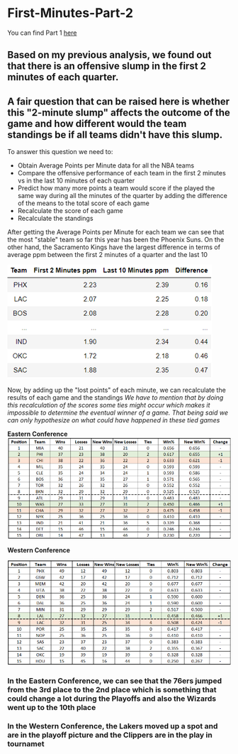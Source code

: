 # First-Minutes-Part-2

You can find Part 1 [here](https://github.com/MarlinMyrte/First-Minutes-Part-1)

## Based on my previous analysis, we found out that there is an offensive slump in the first 2 minutes of each quarter.
## A fair question that can be raised here is whether this "2-minute slump" affects the outcome of the game and how different would the team standings be if all teams didn't have this slump.

To answer this question we need to:
- Obtain Average Points per Minute data for all the NBA teams
- Compare the offensive performance of each team in the first 2 minutes vs in the last 10 minutes of each quarter
- Predict how many more points a team would score if the played the same way during all the minutes of the quarter by adding the difference of the means to the total score of each game
- Recalculate the score of each game
- Recalculate the standings

After getting the Average Points per Minute for each team we can see that the most "stable" team so far this year has been the Phoenix Suns. On the other hand, the Sacramento Kings have the largest difference in terms of average ppm between the first 2 minutes of a quarter and the last 10

![alt text](https://github.com/MarlinMyrte/First-Minutes-Part-2/blob/main/Top%20Bottom%20diff.png "Top-Bottom 3")


Now, by adding up the "lost points" of each minute, we can recalculate the results of each game and the standings
*We have to mention that by doing this recalculation of the scores some ties might occur which makes it impossible to determine the eventual winner of a game. That being said we can only hypothesize on what could have happened in these tied games*

**Eastern Conference**
![alt text](https://github.com/MarlinMyrte/First-Minutes-Part-2/blob/main/East%20Standings.png "East")


**Western Conference**

![alt text](https://github.com/MarlinMyrte/First-Minutes-Part-2/blob/main/West%20Standings.png "West")

### In the Eastern Conference, we can see that the 76ers jumped from the 3rd place to the 2nd place which is something that could change a lot during the Playoffs and also the Wizards went up to the 10th place
### Ιn the Western Conference, the Lakers moved up a spot and are in the playoff picture and the Clippers are in the play in tournamet
